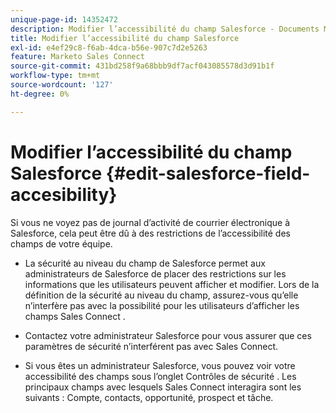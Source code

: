 ```yaml
---
unique-page-id: 14352472
description: Modifier l’accessibilité du champ Salesforce - Documents Marketo - Documentation du produit
title: Modifier l’accessibilité du champ Salesforce
exl-id: e4ef29c8-f6ab-4dca-b56e-907c7d2e5263
feature: Marketo Sales Connect
source-git-commit: 431bd258f9a68bbb9df7acf043085578d3d91b1f
workflow-type: tm+mt
source-wordcount: '127'
ht-degree: 0%

---
```


# Modifier l’accessibilité du champ Salesforce {#edit-salesforce-field-accesibility}

Si vous ne voyez pas de journal d’activité de courrier électronique à Salesforce, cela peut être dû à des restrictions de l’accessibilité des champs de votre équipe.

* La sécurité au niveau du champ de Salesforce permet aux administrateurs de Salesforce de placer des restrictions sur les informations que les utilisateurs peuvent afficher et modifier. Lors de la définition de la sécurité au niveau du champ, assurez-vous qu’elle n’interfère pas avec la possibilité pour les utilisateurs d’afficher les champs Sales Connect .

* Contactez votre administrateur Salesforce pour vous assurer que ces paramètres de sécurité n’interférent pas avec Sales Connect.

* Si vous êtes un administrateur Salesforce, vous pouvez voir votre accessibilité des champs sous l’onglet Contrôles de sécurité . Les principaux champs avec lesquels Sales Connect interagira sont les suivants : Compte, contacts, opportunité, prospect et tâche.
